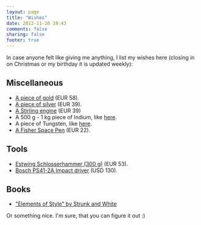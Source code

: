 ```yaml
---
layout: page
title: "Wishes"
date: 2012-11-20 19:43
comments: false
sharing: false
footer: true
---
```


In case anyone felt like giving me anything, I list my wishes here (closing in on Christmas or my birthday it is updated weekly):

Miscellaneous
-------------

- [A piece of gold](https://www.amazon.de/Goldbarren-1g-Feingold-Pr%C3%A4gefrisch-zertifiziert/dp/B013LQF75W/ref=pd_sim_sbs_201_2?ie=UTF8&psc=1&refRID=WHS8V7Q8C9NWD4A3H4DY) (EUR 58).
- [A piece of silver](https://www.amazon.de/Sunshine-Minting-Silver-Silberbarren-Barren/dp/B00B4XDOMS/ref=aag_m_pw_dp?ie=UTF8&m=A1BIUYPGI5EN8M) (EUR 39).
- [A Stirling engine](https://www.amazon.de/Yongse-Niedertemperatur-Stirlingmotor/dp/B01022KRA8/ref=sr_1_27?ie=UTF8&qid=1486468459&sr=8-27&keywords=stirlingmotor) (EUR 39)
- A 500 g - 1 kg piece of Indium, like [here](http://www.ebay.com/itm/Indium-Metal-Ingot-1000g-99-99-min-pure/262831382092?_trksid=p2047675.c100005.m1851&_trkparms=aid%3D222007%26algo%3DSIC.MBE%26ao%3D2%26asc%3D20131003132420%26meid%3Db3844c3b3b554a829f450fa4c5a48d02%26pid%3D100005%26rk%3D1%26rkt%3D6%26sd%3D262792784247).
- A piece of Tungsten, like [here](http://www.ebay.com/itm/Tungsten-1-Cube-Block-Weight-/302193147376?hash=item465c1d7df0:g:zWUAAOSw44BYddsV).
- [A Fisher Space Pen](https://www.amazon.de/Fisher-Bullet-weltber%C3%BChmter-Astronautenstift-Chrom-%C3%9Cberzug/dp/B000095K9D/ref=sr_1_2?ie=UTF8&qid=1488232879&sr=8-2&keywords=fisher+space+pen) (EUR 22).

Tools
-----

- [Estwing Schlosserhammer (300 g)](http://www.amazon.de/Estwing-Estwing%C2%AE-Schlosserhammer/dp/B0013NCMGS/ref=sr_1_1?s=digital-text&ie=UTF8&qid=1460365060&sr=8-1&keywords=Estwing+Schlosserhammer) (EUR 53).
- [Bosch PS41-2A Impact driver](http://www.amazon.com/Bosch-PS41-2A-12-Volt-Lithium-Ion-Batteries/dp/B003LST02W/ref=sr_1_37?ie=UTF8&qid=1458051550&sr=8-37&keywords=cordless+impact+drivers) (USD 130).

<!--
Computer
--------
-->
<!--
* [A Microsoft Kinect](http://www.google.com/products/catalog?q=buy+kinect&hl=en&prmd=ivsun&resnum=1&biw=1280&bih=703&um=1&ie=UTF-8&cid=6853633111128295882&ei=ud8ITYeRK8aXOrzZlbEE&sa=X&oi=product_catalog_result&ct=result&resnum=1&ved=0CEsQ8wIwAA#) that is only the Kinect, no Xbox please (DKK 1199).

DVDs
----
-->

Books
-----

<!-- - ["Writing Analytically" by Rosenwasser and Stephen](http://www.amazon.co.uk/Writing-Analytically-David-Rosenwasser/dp/1285436504/ref=sr_1_1?s=digital-text&ie=UTF8&qid=1449658310&sr=8-1&keywords=Writing+analytically) -->
- ["Elements of Style" by Strunk and White](http://www.amazon.de/Elements-Style-E-B-White/dp/020530902X/ref=sr_1_1?s=books-intl-de&ie=UTF8&qid=1447606073&sr=1-1&keywords=Elements+of+style)


Or something nice. I'm sure, that you can figure it out :)
